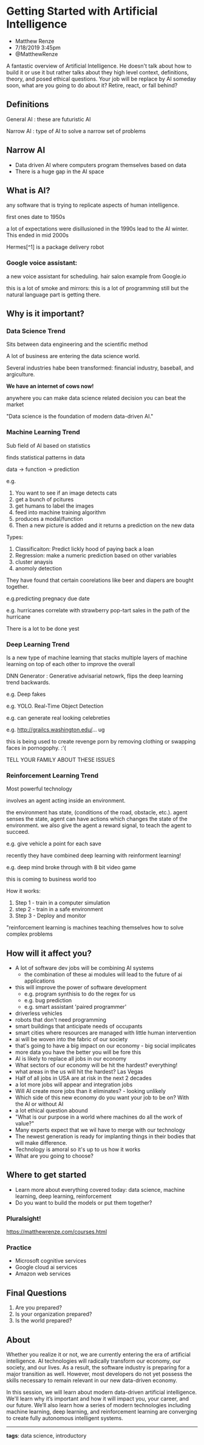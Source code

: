 # Getting Started with Artificial Intelligence

* Matthew Renze
* 7/18/2019 3:45pm
* @MatthewRenze

<!-- Summary: -->
A fantastic overview of Artificial Intelligence. He doesn't talk about how to build it or use it but rather talks about they high level context, definitions, theory, and posed ethical questions. Your job will be replace by AI someday soon, what are you going to do about it? Retire, react, or fall behind?

## Definitions
General AI
: these are futuristic AI

Narrow AI
: type of AI to solve a narrow set of problems

## Narrow AI 
* Data driven AI where computers program themselves based on data
* There is a huge gap in the AI space

## What is AI?
any software that is trying to replicate aspects of human intelligence.

first ones date to 1950s

a lot of expectations were disillusioned in the 1990s lead to the AI winter. This ended in mid 2000s

Hermes[^1] is a package delivery robot

### Google voice assistant:
a new voice assistant for scheduling. hair salon example from Google.io

this is a lot of smoke and mirrors: this is a lot of programming still but the natural language part is getting there.

## Why is it important?

### Data Science Trend
Sits between data engineering and the scientific method

A lot of business are entering the data science world.

Several industries habe been transformed: financial industry, baseball, and argiculture.

**We have an internet of cows now!**

anywhere you can make data science related decision you can beat the market

"Data science is the foundation of modern data-driven AI."

### Machine Learning Trend
Sub field of AI based on statistics

finds statistical patterns in data

data -> function -> prediction

e.g. 
1. You want to see if an image detects cats
2. get a bunch of pcitures
3. get humans to label the images
4. feed into machine training algorithm
5. produces a modal/function
6. Then a new picture is added and it returns a prediction on the new data

Types:
1. Classificaiton: Predict lickly hood of paying back a loan
1. Regression: make a numeric prediction based on other variables
1. cluster anaysis
1. anomoly detection

They have found that certain coorelations like beer and diapers are bought together.

e.g.predicting pregnacy due date

e.g. hurricanes correlate with strawberry pop-tart sales in the path of the hurricane

There is a lot to be done yest

### Deep Learning Trend
Is a new type of machine learning that stacks multiple layers of machine learning on top of each other to improve the overall

DNN Generator
: Generative advisarial netowrk, flips the deep learning trend backwards.

e.g. Deep fakes

e.g. YOLO. Real-Time Object Detection

e.g. can generate real looking celebreties

e.g. http://grailcs.washington.edu/... ug

this is being used to create revenge porn by removing clothing or swapping faces in pornogophy. :'(

TELL YOUR FAMILY ABOUT THESE ISSUES

### Reinforcement Learning Trend
Most powerful technology

involves an agent acting inside an environment.

the environment has state, (conditions of the road, obstacle, etc.). agent senses the state, agent can have actions which changes the state of the environment. we also give the agent a reward signal, to teach the agent to succeed.

e.g. give vehicle a point for each save 

recently they have combined deep learning with reinforment learning!

e.g. deep mind broke through with 8 bit video game

this is coming to business world too

How it works:
1. Step 1 - train in a computer simulation
1. step 2 - train in a safe environment
1. Step 3 - Deploy and monitor

"reinforcement learning is machines teaching themselves how to solve complex problems

## How will it affect you?

* A lot of software dev jobs will be combining AI systems
    * the combination of these ai modules will lead to the future of ai applications
* this will improve the power of software development
    * e.g. program synthisis to do the regex for us
    * e.g. bug prediction
    * e.g. smart assistant 'paired programmer'
* driverless vehicles
* robots that don't need programming
* smart buildings that anticipate needs of occupants
* smart cities where resources are managed with little human intervention
* ai will be woven into the fabric of our society
* that's going to have a big impact on our economy - big social implicates
* more data you have the better you will be fore this
* AI is likely to replace all jobs in our economy
* What sectors of our economy will be hit the hardest? everything! 
* what areas in the us will hit the hardest? Las Vegas 
* Half of all jobs in USA are at risk in the next 2 decades
* a lot more jobs will appear and integration jobs
* Will AI create more jobs than it eliminates? - looking unlikely
* Which side of this new economy do you want your job to be on? With the AI or without AI
* a lot ethical question abound
* "What is our purpose in a world where machines do all the work of value?"
* Many experts expect that we wil have to merge with our technology
* The newest generation is ready for implanting things in their bodies that will make  difference.
* Technology is amoral so it's up to us how it works
* What are you going to choose?

## Where to get started
* Learn more about everything covered today: data science, machine learning, deep learning, reinforcement
* Do you want to build the models or put them together?

### Pluralsight! 
https://matthewrenze.com/courses.html

### Practice
* Microsoft cognitive services
* Google cloud ai services
* Amazon web services

## Final Questions
1. Are you prepared?
2. Is your organization prepared?
3. Is the world prepared?

## About
Whether you realize it or not, we are currently entering the era of artificial intelligence. AI technologies will radically transform our economy, our society, and our lives. As a result, the software industry is preparing for a major transition as well. However, most developers do not yet possess the skills necessary to remain relevant in our new data-driven economy.
 
In this session, we will learn about modern data-driven artificial intelligence. We'll learn why it’s important and how it will impact you, your career, and our future. We’ll also learn how a series of modern technologies including machine learning, deep learning, and reinforcement learning are converging to create fully autonomous intelligent systems.

-----------------------
**tags**: data science, introductory
